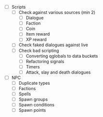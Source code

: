 - [ ] Scripts
  - [ ] Check against various sources (min 2)
    - [ ] Dialogue
    - [ ] Faction
    - [ ] Coin
    - [ ] Item reward
    - [ ] XP reward
  - [ ] Check faked dialogues against live     
  - [ ] Check bad scripting
    - [ ] Converting qglobals to data buckets
    - [ ] Refactoring signals
    - [ ] Timers
    - [ ] Attack, slay and death dialogues
- [ ] NPC
  - [ ] Duplicate types
  - [ ] Factions
  - [ ] Spells
  - [ ] Spawn groups
  - [ ] Spawn conditions
  - [ ] Spawn points
